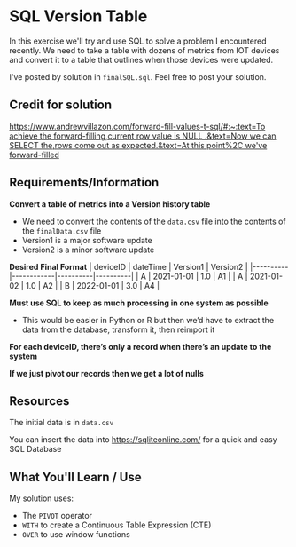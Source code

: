 
# SQL Version Table

In this exercise we'll try and use SQL to solve a problem I encountered recently. We need to take a table with dozens of metrics from IOT devices and convert it to a table that outlines when those devices were updated. 

I've posted by solution in `finalSQL.sql`. Feel free to post your solution. 

## Credit for solution
[https://www.andrewvillazon.com/forward-fill-values-t-sql/#:~:text=To achieve the forward-filling,current row value is NULL .&text=Now we can SELECT the,rows come out as expected.&text=At this point%2C we've forward-filled](https://www.andrewvillazon.com/forward-fill-values-t-sql/#:~:text=To%20achieve%20the%20forward%2Dfilling,current%20row%20value%20is%20NULL%20.&text=Now%20we%20can%20SELECT%20the,rows%20come%20out%20as%20expected.&text=At%20this%20point%2C%20we've%20forward%2Dfilled)

## Requirements/Information

**Convert a table of metrics into a Version history table**

- We need to convert the contents of the `data.csv` file into the contents of the `finalData.csv` file
- Version1 is a major software update
- Version2 is a minor software update

**Desired Final Format**
| deviceID | dateTime   | Version1 | Version2 |
|----------|------------|----------|----------|
| A        | 2021-01-01 | 1.0      | A1       |
| A        | 2021-01-02 | 1.0      | A2       |
| B        | 2022-01-01 | 3.0      | A4       |

**Must use SQL to keep as much processing in one system as possible**

- This would be easier in Python or R but then we’d have to extract the data from the database, transform it, then reimport it

**For each deviceID, there’s only a record when there’s an update to the system**

**If we just pivot our records then we get a lot of nulls**

## Resources

The initial data is in `data.csv`

You can insert the data into https://sqliteonline.com/ for a quick and easy SQL Database


## What You'll Learn / Use

My solution uses:
* The `PIVOT` operator
* `WITH` to create a Continuous Table Expression (CTE)
* `OVER` to use window functions
